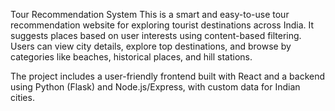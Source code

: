 Tour Recommendation System
This is a smart and easy-to-use tour recommendation website for exploring tourist destinations across India. It suggests places based on user interests using content-based filtering. Users can view city details, explore top destinations, and browse by categories like beaches, historical places, and hill stations.

The project includes a user-friendly frontend built with React and a backend using Python (Flask) and Node.js/Express, with custom data for Indian cities.